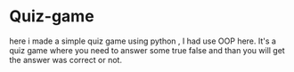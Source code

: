 # Quiz-game
here i made a simple quiz game using python , I had use OOP here. It's a quiz game where you need to answer some true false  and than you will get the answer was correct or not.
